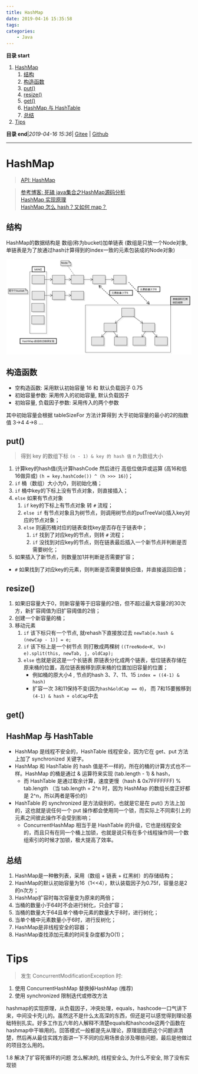 ```yaml
---
title: HashMap
date: 2019-04-16 15:35:58
tags: 
categories: 
    - Java
---
```


**目录 start**
 
1. [HashMap](#hashmap)
    1. [结构](#结构)
    1. [构造函数](#构造函数)
    1. [put()](#put)
    1. [resize()](#resize)
    1. [get()](#get)
    1. [HashMap 与 HashTable](#hashmap-与-hashtable)
    1. [总结](#总结)
1. [Tips](#tips)

**目录 end**|_2019-04-16 15:36_| [Gitee](https://gitee.com/gin9/Memo) | [Github](https://github.com/Kuangcp/Memo)
****************************************
# HashMap 
> [API: HashMap](https://docs.oracle.com/javase/8/docs/api/java/util/HashMap.html)

> [参考博客: 死磕 java集合之HashMap源码分析](https://juejin.im/post/5cb163bee51d456e46603dfe#heading-17)  
> [HashMap 实现原理](http://www.importnew.com/27043.html)  
> [HashMap 怎么 hash？又如何 map？](https://my.oschina.net/editorial-story/blog/2396106)  

## 结构 
HashMap的数据结构是 数组(称为bucket)加单链表 (数组是只放一个Node对象, 单链表是为了放通过hash计算得到的index一致的元素包装成的Node对象)

![](https://raw.githubusercontent.com/Kuangcp/ImageRepos/master/Tech/Java/Collection/Map/HashMap.png)

## 构造函数
- 空构造函数: 采用默认初始容量 16 和 默认负载因子 0.75
- 初始容量参数: 采用传入的初始容量, 默认负载因子
- 初始容量, 负载因子参数: 采用传入的两个参数

其中初始容量会根据 tableSizeFor 方法计算得到 大于初始容量的最小的2的指数值 3->4 4->8 ...

## put() 
> 得到 key 的数组下标 `(n - 1) & key 的 hash 值` n 为数组大小

1. 计算key的hash值(先计算hashCode 然后进行 高低位做异或运算 (高16和低16做异或) `(h = key.hashCode()) ^ (h >>> 16)`)；
1. `if` 桶（数组）大小为0，则初始化桶；
1. `if` 桶中key的下标上没有节点对象，则直接插入；
1. `else` 如果有节点对象
    1. `if` key的下标上有节点对象 转 `#` 流程；
    1. `else if` 有节点对象且为树节点，则调用树节点的putTreeVal()插入key对应的节点对象；
    1. `else` 则遍历桶对应的链表查找key是否存在于链表中；
        1. `if` 找到了对应key的节点，则转 `#` 流程；
        1. `if` 没找到对应key的节点，则在链表最后插入一个新节点并判断是否需要树化；
1. 如果插入了新节点，则数量加1并判断是否需要扩容；

- `#` 如果找到了对应key的元素，则判断是否需要替换旧值，并直接返回旧值；

## resize()
1. 如果旧容量大于0，则新容量等于旧容量的2倍，但不超过最大容量2的30次方，新扩容阈值为旧扩容阈值的2倍；
1. 创建一个新容量的桶；
1. 移动元素
    1. `if` 该下标只有一个节点, 就rehash下直接放过去 `newTab[e.hash & (newCap - 1)] = e;`
    1. `if` 该下标上是一个树节点 则打散成两棵树 `((TreeNode<K, V>) e).split(this, newTab, j, oldCap);`
    1. `else` 也就是说这是一个长链表 原链表分化成两个链表，低位链表存储在原来桶的位置，高位链表搬移到原来桶的位置加旧容量的位置；
        - 例如桶的原大小4 , 节点的hash 3、7、11、15 `index = ((4-1) & hash)`
        - 扩容一次 3和11保持不变(因为`hash&oldCap == 0`)， 而 7和15要搬移到`(4-1) & hash + oldCap`中去 

## get()

## HashMap 与 HashTable

- HashMap 是线程不安全的，HashTable 线程安全，因为它在 get、put 方法上加了 synchronized 关键字。
- HashMap 和 HashTable 的 hash 值是不一样的，所在的桶的计算方式也不一样。HashMap 的桶是通过 & 运算符来实现 (tab.length - 1) & hash，
    - 而 HashTable 是通过取余计算，速度更慢（hash & 0x7FFFFFFF) % tab.length （当 tab.length = 2^n 时，因为 HashMap 的数组长度正好都是 2^n，所以两者是等价的）
- HashTable 的 synchronized 是方法级别的，也就是它是在 put() 方法上加的，这也就是说任何一个 put 操作都会使用同一个锁，而实际上不同索引上的元素之间彼此操作不会受到影响；
    - ConcurrentHashMap 相当于是 HashTable 的升级，它也是线程安全的，而且只有在同一个桶上加锁，也就是说只有在多个线程操作同一个数组索引的时候才加锁，极大提高了效率。

## 总结
1. HashMap是一种散列表，采用（数组 + 链表 + 红黑树）的存储结构；
1. HashMap的默认初始容量为16（1<<4），默认装载因子为0.75f，容量总是2的n次方；
1. HashMap扩容时每次容量变为原来的两倍；
1. 当桶的数量小于64时不会进行树化，只会扩容；
1. 当桶的数量大于64且单个桶中元素的数量大于8时，进行树化；
1. 当单个桶中元素数量小于6时，进行反树化；
1. HashMap是非线程安全的容器；
1. HashMap查找添加元素的时间复杂度都为O(1)；

# Tips
> 发生 ConcurrentModificationException 时:
1. 使用 ConcurrentHashMap 替换掉HashMap (推荐)
1. 使用 synchronized 限制迭代或修改方法 

hashmap的实现原理，从负载因子，冲突处理，equals，hashcode一口气讲下来，中间没卡壳儿的。虽然这不是什么太高深的东西，但还是可以感觉得到理论基础特别扎实。好多工作五六年的人解释不清楚equals和hashcode这两个函数在hashmap中干嘛用的。回答模式一般都是先从理论，原理层面把这个问题讲清楚，然后再从最佳实践方面讲一下不同的应用场景会涉及哪些问题，最后是他做过的项目怎么用的。

1.8 解决了扩容死循环的问题 怎么解决的, 线程安全么, 为什么不安全, 除了没有实现锁
